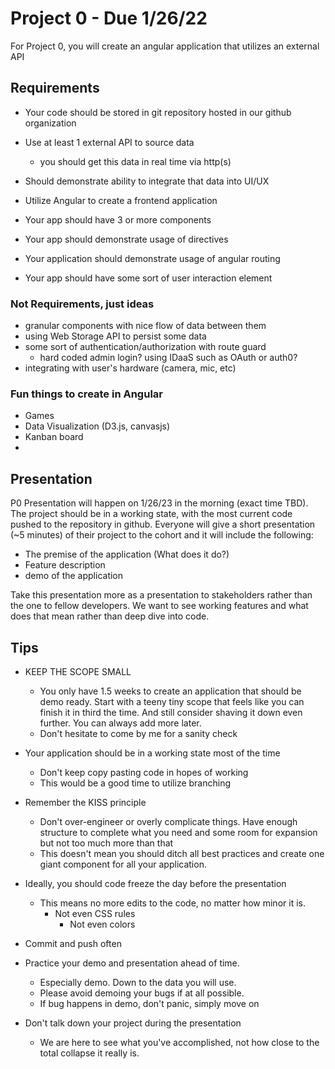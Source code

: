 # Project 0 - Due 1/26/22
For Project 0, you will create an angular application that utilizes an external API

## Requirements
- Your code should be stored in git repository hosted in our github organization
- Use at least 1 external API to source data
    - you should get this data in real time via http(s)
- Should demonstrate ability to integrate that data into UI/UX

- Utilize Angular to create a frontend application
- Your app should have 3 or more components
- Your app should demonstrate usage of directives
- Your application should demonstrate usage of angular routing
- Your app should have some sort of user interaction element

### Not Requirements, just ideas
- granular components with nice flow of data between them
- using Web Storage API to persist some data
- some sort of authentication/authorization with route guard
    - hard coded admin login? using IDaaS such as OAuth or auth0?
- integrating with user's hardware (camera, mic, etc)

### Fun things to create in Angular
- Games
- Data Visualization (D3.js, canvasjs)
- Kanban board
-

## Presentation
P0 Presentation will happen on 1/26/23 in the morning (exact time TBD). The project should be in a working state, with the most current code pushed to the repository in github. Everyone will give a short presentation (~5 minutes) of their project to the cohort and it will include the following:
- The premise of the application (What does it do?)
- Feature description
- demo of the application

Take this presentation more as a presentation to stakeholders rather than the one to fellow developers. We want to see working features and what does that mean rather than deep dive into code.

## Tips
- KEEP THE SCOPE SMALL
    - You only have 1.5 weeks to create an application that should be demo ready. Start with a teeny tiny scope that feels like you can finish it in third the time. And still consider shaving it down even further. You can always add more later.
    - Don't hesitate to come by me for a sanity check

- Your application should be in a working state most of the time
    - Don't keep copy pasting code in hopes of working
    - This would be a good time to utilize branching 

- Remember the KISS principle
    - Don't over-engineer or overly complicate things. Have enough structure to complete what you need and some room for expansion but not too much more than that
    - This doesn't mean you should ditch all best practices and create one giant component for all your application.

- Ideally, you should code freeze the day before the presentation
    - This means no more edits to the code, no matter how minor it is. 
        - Not even CSS rules
            - Not even colors

- Commit and push often

- Practice your demo and presentation ahead of time.
    - Especially demo. Down to the data you will use.
    - Please avoid demoing your bugs if at all possible.
    - If bug happens in demo, don't panic, simply move on

- Don't talk down your project during the presentation
    - We are here to see what you've accomplished, not how close to the total collapse it really is.